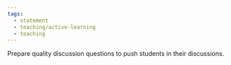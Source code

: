 ```yaml
---
tags:
  - statement
  - teaching/active-learning
  - teaching
---
```

Prepare quality discussion questions to push students in their discussions.